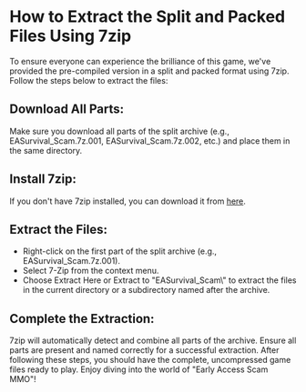 # How to Extract the Split and Packed Files Using 7zip
To ensure everyone can experience the brilliance of this game, we've provided the pre-compiled version in a split and packed format using 7zip. Follow the steps below to extract the files:

## Download All Parts:
Make sure you download all parts of the split archive (e.g., EASurvival_Scam.7z.001, EASurvival_Scam.7z.002, etc.) and place them in the same directory.

## Install 7zip:
If you don't have 7zip installed, you can download it from [here](https://7-zip.de/).

## Extract the Files:
- Right-click on the first part of the split archive (e.g., EASurvival_Scam.7z.001).
- Select 7-Zip from the context menu.
- Choose Extract Here or Extract to "EASurvival_Scam\\" to extract the files in the current directory or a subdirectory named after the archive.

## Complete the Extraction:
7zip will automatically detect and combine all parts of the archive. Ensure all parts are present and named correctly for a successful extraction.
After following these steps, you should have the complete, uncompressed game files ready to play. Enjoy diving into the world of "Early Access Scam MMO"!
